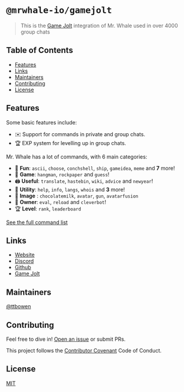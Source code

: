 # `@mrwhale-io/gamejolt`

> This is the [Game Jolt](https://gamejolt.com) integration of Mr. Whale used in over 4000 group chats 

## Table of Contents
- [Features](#features)
- [Links](#links)
- [Maintainers](#maintainers)
- [Contributing](#contributing)
- [License](#license)

## Features

Some basic features include:

- ✉️ Support for commands in private and group chats.
- 🏆 EXP system for levelling up in group chats.

Mr. Whale has a lot of commands, with 6 main categories:

- 👻 **Fun**: `ascii`, `choose`, `conchshell`, `ship`, `gameidea`, `meme` and **7** more!
- 🎲 **Game**: `hangman`, `rockpaper` and `guess`!
- 🖨️ **Useful**: `translate`, `hastebin`, `wiki`, `advice` and `newyear`!
- 🔧 **Utility**: `help`, `info`, `langs`, `whois` and **3** more!
- 🎨 **Image** : `chocolatemilk`, `avatar`, `gun`, `avatarfusion`
- 👑 **Owner**: `eval`, `reload` and `cleverbot`!
- 🏆 **Level**: `rank`, `leaderboard`

[See the full command list](https://www.mrwhale.io/docs/commands)

## Links
*   [Website](https://www.mrwhale.io/)
*   [Discord](https://discord.gg/wjBnkR4AUZ)
*   [Github](https://github.com/mrwhale-io/mrwhale/)
*   [Game Jolt](https://gamejolt.com/@mrwhale)

## Maintainers

[@ttbowen](https://github.com/ttbowen)

## Contributing

Feel free to dive in! [Open an issue](https://github.com/mrwhale-io/mrwhale/issues/new) or submit PRs.

This project follows the [Contributor Covenant](http://contributor-covenant.org/version/1/3/0/) Code of Conduct.

## License

[MIT](https://tldrlegal.com/license/mit-license)
